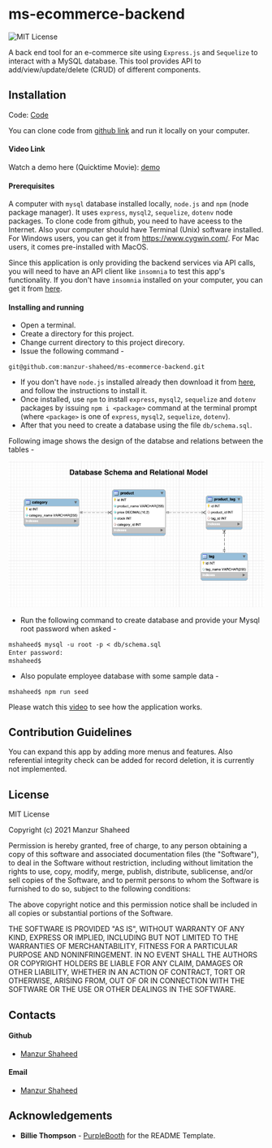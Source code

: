 # ms-ecommerce-backend
![MIT License](https://img.shields.io/badge/License-MIT-blue.svg)

A back end tool for an e-commerce site using ```Express.js``` and ```Sequelize``` to interact with a MySQL database. This tool provides API to add/view/update/delete (CRUD) of different components.

## Installation

Code: [Code](https://github.com/manzur-shaheed/ms-ecommerce-backend) 

You can clone code from [github link](https://github.com/manzur-shaheed/ms-ecommerce-backend) and run it locally on your computer. 

#### Video Link
Watch a demo here (Quicktime Movie): [demo](https://drive.google.com/file/d/1I7FFazL89ueMeEuQGTbrOnoz3QutsIuz/view?usp=sharing)
#### Prerequisites 
A computer with ```mysql``` database installed locally, ```node.js``` and ```npm``` (node package manager). It uses ```express```, ```mysql2```, ```sequelize```, ```dotenv``` node packages. To clone code from github, you need to have aceess to the Internet. Also your computer should have Terminal (Unix) software installed. For Windows users, you can get it from https://www.cygwin.com/. For Mac users, it comes pre-installed with MacOS. 

Since this application is only providing the backend services via API calls, you will need to have an API client like ```insomnia``` to test this app's functionality. If you don't have ```insomnia``` installed on your computer, you can get it from [here](https://insomnia.rest/).
#### Installing and running 
- Open a terminal.
- Create a directory for this project.
- Change current directory to this project direcory.
- Issue the following command -
```
git@github.com:manzur-shaheed/ms-ecommerce-backend.git
```
- If you don't have ```node.js``` installed already then download it from [here](https://nodejs.org/en/download/), and follow the instructions to install it.
- Once installed, use ```npm``` to install ```express```, ```mysql2```, ```sequelize``` and ```dotenv``` packages by issuing ```npm i <package>``` command at the terminal prompt (where ```<package>``` is one of ```express```, ```mysql2```, ```sequelize```, ```dotenv```).
- After that you need to create a database using the file ```db/schema.sql```. 

Following image shows the design of the databse and relations between the tables -

![db_desgn](./assets/images/ecommerce_relational_model.png)

- Run the following command to create database and provide your Mysql root password when asked -
```
mshaheed$ mysql -u root -p < db/schema.sql
Enter password:
mshaheed$
```
- Also populate employee database with some sample data -
```
mshaheed$ npm run seed
```

Please watch this [video](https://drive.google.com/file/d/1I7FFazL89ueMeEuQGTbrOnoz3QutsIuz/view?usp=sharing) to see how the application works.

## Contribution Guidelines
You can expand this app by adding more menus and features. Also referential integrity check can be added for record deletion, it is currently not implemented.
## License
MIT License

Copyright (c) 2021 Manzur Shaheed

Permission is hereby granted, free of charge, to any person obtaining a copy of this software and associated documentation files (the "Software"), to deal in the Software without restriction, including without limitation the rights to use, copy, modify, merge, publish, distribute, sublicense, and/or sell copies of the Software, and to permit persons to whom the Software is furnished to do so, subject to the following conditions:

The above copyright notice and this permission notice shall be included in all copies or substantial portions of the Software.

THE SOFTWARE IS PROVIDED "AS IS", WITHOUT WARRANTY OF ANY KIND, EXPRESS OR IMPLIED, INCLUDING BUT NOT LIMITED TO THE WARRANTIES OF MERCHANTABILITY, FITNESS FOR A PARTICULAR PURPOSE AND NONINFRINGEMENT. IN NO EVENT SHALL THE AUTHORS OR COPYRIGHT HOLDERS BE LIABLE FOR ANY CLAIM, DAMAGES OR OTHER LIABILITY, WHETHER IN AN ACTION OF CONTRACT, TORT OR OTHERWISE, ARISING FROM, OUT OF OR IN CONNECTION WITH THE SOFTWARE OR THE USE OR OTHER DEALINGS IN THE SOFTWARE.
## Contacts
#### Github
- [Manzur Shaheed](https://github.com/manzur-shaheed/)
#### Email
- [Manzur Shaheed](mailto:shaheed_manzur@yahoo.com)
## Acknowledgements
* **Billie Thompson** - [PurpleBooth](https://github.com/PurpleBooth) for the README Template.



